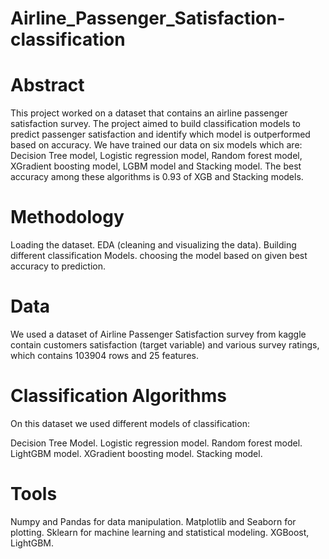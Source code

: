# Airline_Passenger_Satisfaction-classification


# Abstract

This project worked on a dataset that contains an airline passenger satisfaction survey. The project aimed to build classification models to predict passenger satisfaction and identify which model is outperformed based on accuracy. We have trained our data on six models which are: Decision Tree model, Logistic regression model, Random forest model, XGradient boosting model, LGBM model and Stacking model. The best accuracy among these algorithms is 0.93 of XGB and Stacking models.

# Methodology

Loading the dataset.
EDA (cleaning and visualizing the data).
Building different classification Models.
choosing the model based on given best accuracy to prediction.
# Data

We used a dataset of Airline Passenger Satisfaction survey from kaggle contain customers satisfaction (target variable) and various survey ratings, which contains 103904 rows and 25 features.

# Classification Algorithms

On this dataset we used different models of classification:

Decision Tree Model.
Logistic regression model.
Random forest model.
LightGBM model.
XGradient boosting model.
Stacking model.
# Tools

Numpy and Pandas for data manipulation.
Matplotlib and Seaborn for plotting.
Sklearn for machine learning and statistical modeling.
XGBoost, LightGBM.
